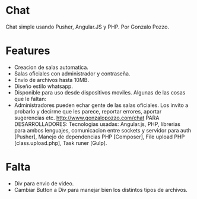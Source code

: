 # Chat

Chat simple usando Pusher, Angular.JS y PHP. Por Gonzalo Pozzo.

# Features

* Creacion de salas automatica.
* Salas oficiales con administrador y contraseña.
* Envío de archivos hasta 10MB.
* Diseño estilo whatsapp.
* Disponible para uso desde dispositivos moviles.
Algunas de las cosas que le faltan:
* Administradores pueden echar gente de las salas oficiales.
Los invito a probarlo y decirme que les parece, reportar errores, aportar sugerencias etc.
http://www.gonzalopozzo.com/chat
PARA DESARROLLADORES:
Tecnologias usadas: Angular.js, PHP, librerias para ambos lenguajes, comunicacion entre sockets y servidor para auth [Pusher], Manejo de dependencias PHP [Composer], File upload PHP [class.upload.php], Task runer [Gulp].

# Falta

* Div para envio de video.
* Cambiar Button a Div para manejar bien los distintos tipos de archivos.